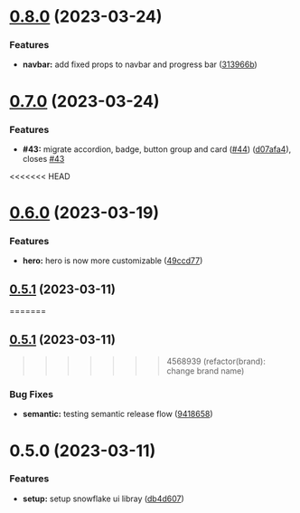 # [0.8.0](https://github.com/snowpact/snowpact-ui/compare/v0.7.0...v0.8.0) (2023-03-24)


### Features

* **navbar:** add fixed props to navbar and progress bar ([313966b](https://github.com/snowpact/snowpact-ui/commit/313966b07130d4317728fe64cdf87cb3fc41c884))

# [0.7.0](https://github.com/snowpact/snowpact-ui/compare/v0.6.0...v0.7.0) (2023-03-24)


### Features

* **#43:** migrate accordion, badge, button group and card ([#44](https://github.com/snowpact/snowpact-ui/issues/44)) ([d07afa4](https://github.com/snowpact/snowpact-ui/commit/d07afa47e2c43f5c1e4a6aee8dd3939970ee495c)), closes [#43](https://github.com/snowpact/snowpact-ui/issues/43)

<<<<<<< HEAD
# [0.6.0](https://github.com/snowpact/snowflakes-ui/compare/v0.5.1...v0.6.0) (2023-03-19)


### Features

* **hero:** hero is now more customizable ([49ccd77](https://github.com/snowpact/snowflakes-ui/commit/49ccd77fa80b5c9551860939dd210480a43a1b63))

## [0.5.1](https://github.com/snowpact/snowflakes-ui/compare/v0.5.0...v0.5.1) (2023-03-11)
=======
## [0.5.1](https://github.com/snowpact/snowpact-ui/compare/v0.5.0...v0.5.1) (2023-03-11)
>>>>>>> 4568939 (refactor(brand): change brand name)


### Bug Fixes

* **semantic:** testing semantic release flow ([9418658](https://github.com/snowpact/snowpact-ui/commit/941865802a2f47e36e490f007695763a0c6da27f))

# 0.5.0 (2023-03-11)

### Features

* **setup:** setup snowflake ui libray ([db4d607](https://github.com/snowpact/snowpact-ui/commit/db4d60718cb9bbebf093351252ebefbd648a48db))
